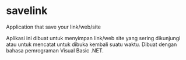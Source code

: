 # savelink
Application that save your link/web/site

Aplikasi ini dibuat untuk menyimpan link/web site yang sering dikunjungi atau untuk mencatat untuk dibuka kembali suatu waktu. Dibuat dengan bahasa pemrograman Visual Basic .NET.
